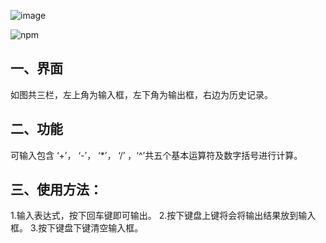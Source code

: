 ![image](https://github.com/user-attachments/assets/93cf9687-6612-449e-87c8-7debd32cb5c2)

![npm](https://github.com/Relic112/-/releases/tag/%E8%B6%85%E7%AE%80%E6%98%93%E7%89%88)

## 一、界面

如图共三栏，左上角为输入框，左下角为输出框，右边为历史记录。

## 二、功能

可输入包含 ‘+’， ‘-’， ‘*’， ‘/’ ，‘^’共五个基本运算符及数字括号进行计算。

## 三、使用方法：
1.输入表达式，按下回车键即可输出。
2.按下键盘上键将会将输出结果放到输入框。
3.按下键盘下键清空输入框。

